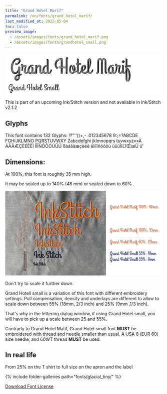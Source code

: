 ```yaml
---
title: "Grand Hotel Marif"
permalink: /en/fonts/grand_hotel_marif/
last_modified_at: 2022-05-04
toc: false
preview_image:
  - /assets/images/fonts/grand_hotel_marif.png
  - /assets/images/fonts/grandhotel_small.png
---
```



![grand_hotel_marif](/assets/images/fonts/grand_hotel_marif.png)
![grand_hotel_marif](/assets/images/fonts/grandhotel_small.png)

This is part of an upcoming Ink/Stitch version and not available in Ink/Stitch v2.1.2

## Glyphs

This font contains  132 Glyphs:
!?"''()+,-
.012345678
9:;=?ABCDE
FGHIJKLMNO
PQRSTUVWXY
Zabcdefghi
jklmnopqrs
tuvwxyz«»À
ÁÂÃÆÇÈÉÊËÌ
ÍÎÏÑÔÕÖÚÛÜ
ßàáâãæçèéê
ëìíîïñôõöù
úûüĨĩĽľŒœŨ
ũ’
## Dimensions:

At 100%, this font is roughtly 35 mm high.

It may be scaled up to 140% (48 mm)  or scaled down to  60% .

![Dimensions Grand Hotel](/assets/images/fonts/Sizing/grandhotelsizing.jpg)

Don't try to scale it further down. 

Grand Hotell small  is a variation of this font with different embroidery settings. Pull compensation, density and underlays are different to allow to scale down between 55% (18mm, 2/3 inch) and 25% (9mm ,1/3 inch). 


That's why in the lettering dialog window, if using Grand Hotel small, you will have to pick up a scale between 25 and 55%. 

Contrarly to Grand Hotel Matif, Grand Hotel small font **MUST** be embroidered with thread and needle smaller than usual.
A USA 8 (EUR 60) size needle, and 60WT thread **MUST** be used.

## In real life
From 25% on the T shirt to full size on the apron and the label

{% include folder-galleries path="fonts/glacial_tiny/" %}


[Download Font License](https://github.com/inkstitch/inkstitch/tree/main/fonts/grand_hotel_marif/LICENSE)
